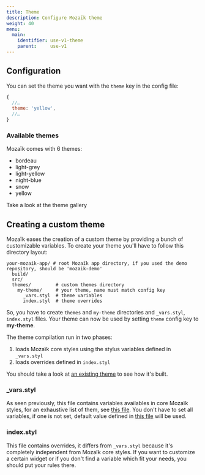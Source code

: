 ```yaml
---
title: Theme
description: Configure Mozaïk theme
weight: 40
menu:
  main:
    identifier: use-v1-theme
    parent:     use-v1
---
```

## Configuration

You can set the theme you want with the `theme` key in the config file:

``` javascript
{
  //…
  theme: 'yellow',
  //…
}
```
### Available themes

Mozaïk comes with 6 themes:

- bordeau
- light-grey
- light-yellow
- night-blue
- snow
- yellow

Take a look at the theme gallery

## Creating a custom theme

Mozaïk eases the creation of a custom theme by providing a bunch of customizable variables.
To create your theme you'll have to follow this directory layout:

```
your-mozaik-app/ # root Mozaïk app directory, if you used the demo repository, should be 'mozaik-demo'
  build/
  src/
  themes/         # custom themes directory
    my-theme/     # your theme, name must match config key
      _vars.styl  # theme variables
      index.styl  # theme overrides
```

So, you have to create `themes` and `my-theme` directories and `_vars.styl`, `index.styl` files.
Your theme can now be used by setting `theme` config key to **my-theme**.

The theme compilation run in two phases:

1. loads Mozaïk core styles using the stylus variables defined in `_vars.styl`
2. loads overrides defined in `index.styl`

You should take a look at [an existing theme](https://github.com/plouc/mozaik/tree/master/src/themes/night-blue) to see how it's built.

### _vars.styl

As seen previously, this file contains variables availables in core Mozaïk styles, for an exhaustive list of them, see [this file](https://github.com/plouc/mozaik/blob/master/src/styl/__vars.styl).
You don't have to set all variables, if one is not set, default value defined in [this file](https://github.com/plouc/mozaik/blob/master/src/styl/__vars.styl) will be used.

### index.styl

This file contains overrides, it differs from `_vars.styl` because it's completely independent from Mozaïk core styles.
If you want to customize a certain widget or if you don't find a variable which fit your needs, you should put your rules there.
